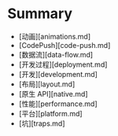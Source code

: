 # Summary

* [动画][animations.md]
* [CodePush][code-push.md]
* [数据流][data-flow.md]
* [开发过程][deployment.md]
* [开发][development.md]
* [布局][layout.md]
* [原生 API][native.md]
* [性能][performance.md]
* [平台][platform.md]
* [坑][traps.md]
